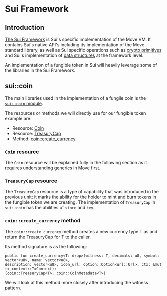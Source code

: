 # Sui Framework

## Introduction

[The Sui Framework](https://github.com/MystenLabs/sui/tree/main/crates/sui-framework/docs) is Sui's specific implementation of the Move VM. It contains Sui's native API's including its implementation of the Move standard library, as well as Sui specific operations such as [crypto primitives](https://github.com/MystenLabs/sui/tree/main/crates/sui-framework/docs) and Sui's implementation of [data structures](https://github.com/MystenLabs/sui/blob/main/crates/sui-framework/docs/url.md) at the framework level. 

An implementation of a fungible token in Sui will heavily leverage some of the libraries in the Sui Framework. 

## sui::coin

The main libraries used in the implementation of a fungile coin is the [`sui::coin` module](https://github.com/MystenLabs/sui/blob/main/crates/sui-framework/docs/coin.md). 

The resources or methods we will directly use for our fungible token example are:

- Resource: [Coin](https://github.com/MystenLabs/sui/blob/main/crates/sui-framework/docs/coin.md#resource-coin)
- Resource: [TreasuryCap](https://github.com/MystenLabs/sui/blob/main/crates/sui-framework/docs/coin.md#resource-treasurycap)
- Method: [coin::create_currency](https://github.com/MystenLabs/sui/blob/main/crates/sui-framework/docs/coin.md#function-create_currency)

### `Coin` resource

The `Coin` resource will be explained fully in the following section as it requires understanding generics in Move first. 

### `TreasuryCap` resource

The `TreasuryCap` resource is a type of capability that was introduced in the previous unit; it marks the ability for the holder to mint and burn tokens in the fungible token we are creating. The implementation of `TreasuryCap` in `sui::coin` has the abilities of `store` and `key`. 

### `coin::create_currency` method

The `coin::create_currency` method creates a new currency type T as and return the TreasuryCap for T to the caller. 

Its method signature is as the following:

```
public fun create_currency<T: drop>(witness: T, decimals: u8, symbol: vector<u8>, name: vector<u8>, 
description: vector<u8>, icon_url: option::Option<url::Url>, ctx: &mut tx_context::TxContext): 
(coin::TreasuryCap<T>, coin::CoinMetadata<T>)
```

We will look at this method more closely after introducing the witness pattern. 







